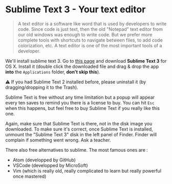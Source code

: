 # Sublime Text 3 - Your text editor

> A text editor is a software like word that is used by developers to write code. Since code is just text, then the old "Notepad" text editor from our old windows was enough to write code. But we prefer more complete tools with shortcuts to navigate between files, to add code colorization, etc. A text editor is one of the most important tools of a developer.

We'll install sublime text 3. Go to [this page](http://www.sublimetext.com/3) and download **Sublime Text 3** for OS X. Install it (double click the downloaded file and drag & drop the app **into** the `Applications` folder, **don't skip this**).

⚠️ If you had Sublime Text 2 installed before, please uninstall it (by dragging/dropping it to the Trash).

Sublime Text is free without any time limitation but a popup will appear every ten saves to remind you there is a license to buy. You can hit `Esc` when this happens, but feel free to buy Sublime Text if you really like this one.

Again, make sure that Sublime Text is there, not in the disk image you downloaded. To make sure it's correct, once Sublime Text is installed, unmount the "Sublime Text 3" disk in the left panel of Finder. Finder will complain if something went wrong. Ask a teacher.

There also free alternatives to sublime. The most famous ones are :

* Atom (developped by GitHub)
* VSCode (developped by MicroSoft)
* Vim (which is really old, really complicated to learn but really powerful once mastered)
